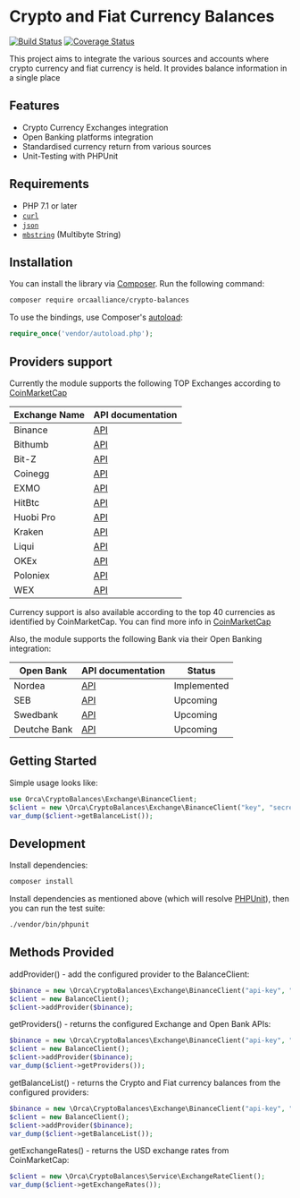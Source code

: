 Crypto and Fiat Currency Balances
=================================

[![Build Status](https://travis-ci.org/laurynasant/crypto-balances.svg?branch=master)](https://travis-ci.org/laurynasant/crypto-balances)
[![Coverage Status](https://coveralls.io/repos/github/laurynasant/crypto-balances/badge.svg?branch=master)](https://coveralls.io/github/laurynasant/crypto-balances?branch=master)

This project aims to integrate the various sources and accounts where crypto currency and fiat currency is held. It provides balance information in a single place


Features
--------

* Crypto Currency Exchanges integration
* Open Banking platforms integration
* Standardised currency return from various sources
* Unit-Testing with PHPUnit

Requirements
------------

* PHP 7.1 or later
* [`curl`](https://secure.php.net/manual/en/book.curl.php)
* [`json`](https://secure.php.net/manual/en/book.json.php)
* [`mbstring`](https://secure.php.net/manual/en/book.mbstring.php) (Multibyte String)

Installation
------------

You can install the library via [Composer](http://getcomposer.org/). Run the following command:

```bash
composer require orcaalliance/crypto-balances
```

To use the bindings, use Composer's [autoload](https://getcomposer.org/doc/01-basic-usage.md#autoloading):

```php
require_once('vendor/autoload.php');
```

Providers support
----------------
Currently the module supports the following TOP Exchanges according to [CoinMarketCap](https://coinmarketcap.com/)

| Exchange Name | API documentation |
|---------------|-------------------|
| Binance       | [API](https://github.com/binance-exchange/binance-official-api-docs/blob/master/rest-api.md) |
| Bithumb       | [API](https://www.bithumb.com/u1/US127) |
| Bit-Z       | [API](https://www.bit-z.com/api.html) |
| Coinegg       | [API](https://www.coinegg.com/explain.api.html) |
| EXMO       | [API](https://exmo.me/en/api_doc) |
| HitBtc       | [API](https://api.hitbtc.com/) |
| Huobi Pro    | [API](https://github.com/huobiapi/API_Docs/wiki/REST_api_reference) |
| Kraken       | [API](https://www.kraken.com/en-us/help/api) |
| Liqui       | [API](https://liqui.io/api) |
| OKEx       | [API](https://www.okex.com/rest_getStarted.html) |
| Poloniex       | [API](https://poloniex.com/support/api/) |
| WEX       | [API](https://wex.nz/api/3/docs) |


Currency support is also available according to the top 40 currencies as identified by CoinMarketCap. You can find more info in [CoinMarketCap](https://coinmarketcap.com/)

Also, the module supports the following Bank via their Open Banking integration:

| Open Bank     | API documentation | Status |
|---------------|-------------------|--------|
| Nordea        | [API](https://developer.nordeaopenbanking.com) | Implemented |
| SEB           | [API](https://developer.baltics.sebgroup.com/) | Upcoming    |
| Swedbank      | [API](https://developer.swedbank.com/)         | Upcoming    |
| Deutche Bank  | [API](https://api-open.db.com/)                | Upcoming    |


Getting Started
---------------

Simple usage looks like:

```php
use Orca\CryptoBalances\Exchange\BinanceClient;
$client = new \Orca\CryptoBalances\Exchange\BinanceClient("key", "secret");
var_dump($client->getBalanceList());
```

Development
-----------
Install dependencies:

``` bash
composer install
```

Install dependencies as mentioned above (which will resolve [PHPUnit](http://packagist.org/packages/phpunit/phpunit)), then you can run the test suite:

```bash
./vendor/bin/phpunit
```

Methods Provided
----------------
addProvider() - add the configured provider to the BalanceClient:

```php
$binance = new \Orca\CryptoBalances\Exchange\BinanceClient("api-key", "api-secrect");
$client = new BalanceClient();
$client->addProvider($binance);
```

getProviders() - returns the configured Exchange and Open Bank APIs:

```php
$binance = new \Orca\CryptoBalances\Exchange\BinanceClient("api-key", "api-secrect");
$client = new BalanceClient();
$client->addProvider($binance);
var_dump($client->getProviders());
```

getBalanceList() - returns the Crypto and Fiat currency balances from the configured providers:

```php
$binance = new \Orca\CryptoBalances\Exchange\BinanceClient("api-key", "api-secrect");
$client = new BalanceClient();
$client->addProvider($binance);
var_dump($client->getBalanceList());
```

getExchangeRates() - returns the USD exchange rates from CoinMarketCap:

```php
$client = new \Orca\CryptoBalances\Service\ExchangeRateClient();
var_dump($client->getExchangeRates());
```
